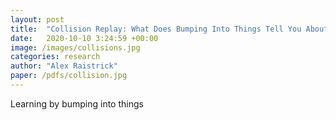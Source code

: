 ```yaml
---
layout: post
title:  "Collision Replay: What Does Bumping Into Things Tell You About Scene Geometry?"
date:   2020-10-10 3:24:59 +00:00
image: /images/collisions.jpg
categories: research
author: "Alex Raistrick"
paper: /pdfs/collision.jpg
---
```


Learning by bumping into things
